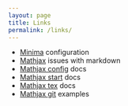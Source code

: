 ```yaml
---
layout: page
title: Links
permalink: /links/
---
```


* [Minima](https://github.com/jekyll/minima) configuration
* [Mathjax](https://cwoebker.com/posts/latex-math-magic) issues with markdown
* [Mathjax config](http://docs.mathjax.org/en/latest/config-files.html#common-configurations) docs
* [Mathjax start](http://docs.mathjax.org/en/latest/start.html#tex-and-latex-input) docs
* [Mathjax tex](http://docs.mathjax.org/en/latest/tex.html#tex-support) docs
* [Mathjax git](https://github.com/mathjax/MathJax/tree/master/test) examples
